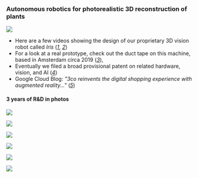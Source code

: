 ### Autonomous robotics for photorealistic 3D reconstruction of plants
![](../media/iris1.gif)
  - Here are a few videos showing the design of our proprietary 3D vision robot called _Iris_ ([_1_](https://www.3co.ai/iris1.mp4), [_2_](https://www.3co.ai/iris_3d.mp4))
  - For a look at a real prototype, check out the duct tape on this machine, based in Amsterdam circa 2019 ([_3_](https://www.3co.ai/iris_by_3co.mp4)),
  - Eventually we filed a broad provisional patent on related hardware, vision, and AI ([_4_](https://www.3co.ai/inverse_rendering_with_3d_coordinate_measuring_machines.pdf))
  - Google Cloud Blog: _"3co reinvents the digital shopping experience with augmented reality..."_ ([_5_](https://cloud.google.com/blog/topics/startups/3co-scales-ar-commerce-with-3d-scanning))

#### 3 years of R&D in photos
![](../media/3cobot.jpg)

![](../media/iris_3d_1.png)

![](../media/iris_in_amsterdam_2020.png)

![](../media/frame_design.png)

![](../media/iris_visual_diagram.png)

![](../media/iris_conceptual_diagram.png)